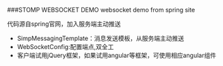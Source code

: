 ###STOMP WEBSOCKET DEMO
websocket demo from spring site

代码源自spring官网，加入服务端主动推送

* SimpMessagingTemplate：消息发送模板，从服务端主动推送
* WebSocketConfig:配置端点,双全工
* 客户端试用jQuery框架，如果试用angular等框架，可使用相应angular组件

